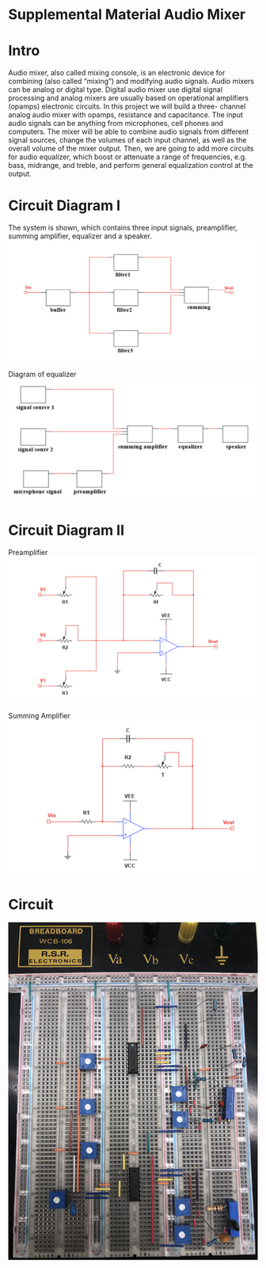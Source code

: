 # Supplemental Material Audio Mixer

# Intro
Audio mixer, also called mixing console, is an electronic device for combining (also called “mixing”) and modifying audio signals. 
Audio mixers can be analog or digital type. Digital audio mixer use digital signal processing and analog mixers are usually 
based on operational amplifiers (opamps) electronic circuits. In this project we will build a three-
channel analog audio mixer with opamps, resistance and 
capacitance. The input audio signals can be anything from 
microphones, cell phones and computers. The mixer will be 
able to combine audio signals from different signal sources, 
change the volumes of each input channel, as well as the 
overall volume of the mixer output. Then, we are going to add more circuits for audio equalizer, which 
boost or attenuate a range of frequencies, e.g. bass, midrange, and treble, and perform general 
equalization control at the output. 

# Circuit Diagram I
The system is shown, which contains three input signals, preamplifier, summing amplifier, 
equalizer and a speaker.  
![](systemBlock.png)

Diagram of equalizer
![](equalizer.png)

# Circuit Diagram II
Preamplifier
![](preamplifier.png)

Summing Amplifier 
![](summingAmplifier.png)

# Circuit
![](circuit.jpg)




